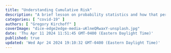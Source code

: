 ```yaml
---
title: "Understanding Cumulative Risk"
description: "A brief lesson on probability statistics and how that pertains to individual risks of developing symptomatic Long Covid"
categories: [ "covid-19" ]
authors: [ "Gregory Kirchoff" ]
coverImage: "dice-edge2edge-media-uKlneQRwaxY-unsplash.jpg"
date: 'Thu Apr 11 2024 11:51:45 GMT-0400 (Eastern Daylight Time)'
published: true
updated: 'Wed Apr 24 2024 19:10:32 GMT-0400 (Eastern Daylight Time)'
---
```

<script> // usables
	import RecipeCard from '$lib/components/usables/RecipeCard/RecipeCard.svelte';

  import CumulativeRisk from '$lib/components/internal/projects/CumulativeRisk/CumulativeRisk.svelte';

</script>


<CumulativeRisk  />